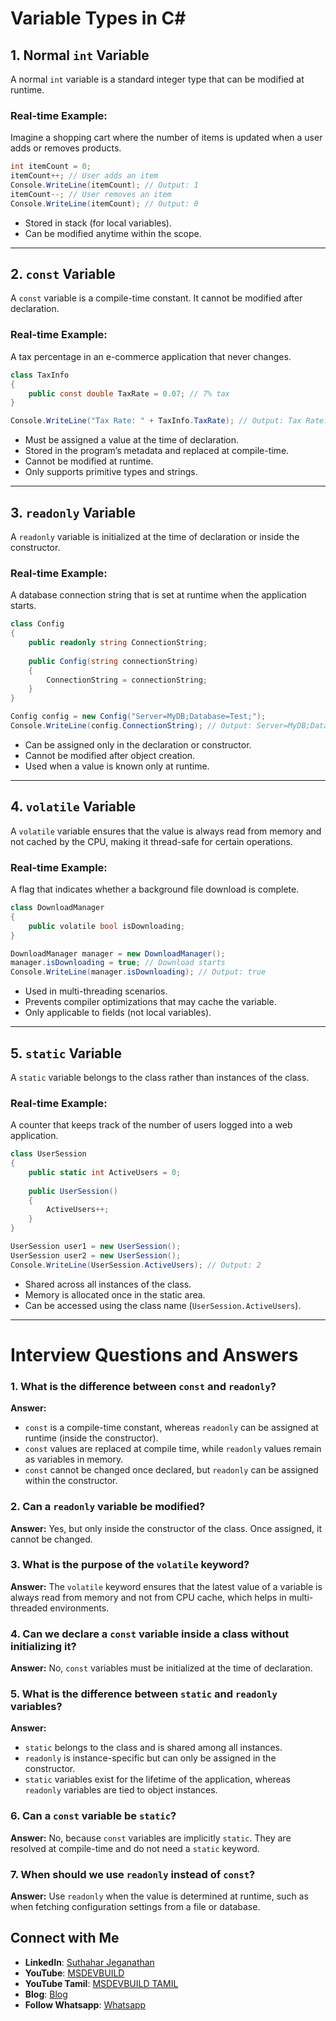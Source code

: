 # Variable Types in C#

## 1. Normal `int` Variable
A normal `int` variable is a standard integer type that can be modified at runtime.

### Real-time Example:
Imagine a shopping cart where the number of items is updated when a user adds or removes products.

```csharp
int itemCount = 0;
itemCount++; // User adds an item
Console.WriteLine(itemCount); // Output: 1
itemCount--; // User removes an item
Console.WriteLine(itemCount); // Output: 0
```
- Stored in stack (for local variables).
- Can be modified anytime within the scope.

---

## 2. `const` Variable
A `const` variable is a compile-time constant. It cannot be modified after declaration.

### Real-time Example:
A tax percentage in an e-commerce application that never changes.

```csharp
class TaxInfo
{
    public const double TaxRate = 0.07; // 7% tax
}

Console.WriteLine("Tax Rate: " + TaxInfo.TaxRate); // Output: Tax Rate: 0.07
```
- Must be assigned a value at the time of declaration.
- Stored in the program’s metadata and replaced at compile-time.
- Cannot be modified at runtime.
- Only supports primitive types and strings.

---

## 3. `readonly` Variable
A `readonly` variable is initialized at the time of declaration or inside the constructor.

### Real-time Example:
A database connection string that is set at runtime when the application starts.

```csharp
class Config
{
    public readonly string ConnectionString;
    
    public Config(string connectionString)
    {
        ConnectionString = connectionString;
    }
}

Config config = new Config("Server=MyDB;Database=Test;");
Console.WriteLine(config.ConnectionString); // Output: Server=MyDB;Database=Test;
```
- Can be assigned only in the declaration or constructor.
- Cannot be modified after object creation.
- Used when a value is known only at runtime.

---

## 4. `volatile` Variable
A `volatile` variable ensures that the value is always read from memory and not cached by the CPU, making it thread-safe for certain operations.

### Real-time Example:
A flag that indicates whether a background file download is complete.

```csharp
class DownloadManager
{
    public volatile bool isDownloading;
}

DownloadManager manager = new DownloadManager();
manager.isDownloading = true; // Download starts
Console.WriteLine(manager.isDownloading); // Output: true
```
- Used in multi-threading scenarios.
- Prevents compiler optimizations that may cache the variable.
- Only applicable to fields (not local variables).

---

## 5. `static` Variable
A `static` variable belongs to the class rather than instances of the class.

### Real-time Example:
A counter that keeps track of the number of users logged into a web application.

```csharp
class UserSession
{
    public static int ActiveUsers = 0;
    
    public UserSession()
    {
        ActiveUsers++;
    }
}

UserSession user1 = new UserSession();
UserSession user2 = new UserSession();
Console.WriteLine(UserSession.ActiveUsers); // Output: 2
```
- Shared across all instances of the class.
- Memory is allocated once in the static area.
- Can be accessed using the class name (`UserSession.ActiveUsers`).

---

# Interview Questions and Answers

### 1. What is the difference between `const` and `readonly`?
**Answer:**
- `const` is a compile-time constant, whereas `readonly` can be assigned at runtime (inside the constructor).
- `const` values are replaced at compile time, while `readonly` values remain as variables in memory.
- `const` cannot be changed once declared, but `readonly` can be assigned within the constructor.

### 2. Can a `readonly` variable be modified?
**Answer:**
Yes, but only inside the constructor of the class. Once assigned, it cannot be changed.

### 3. What is the purpose of the `volatile` keyword?
**Answer:**
The `volatile` keyword ensures that the latest value of a variable is always read from memory and not from CPU cache, which helps in multi-threaded environments.

### 4. Can we declare a `const` variable inside a class without initializing it?
**Answer:**
No, `const` variables must be initialized at the time of declaration.

### 5. What is the difference between `static` and `readonly` variables?
**Answer:**
- `static` belongs to the class and is shared among all instances.
- `readonly` is instance-specific but can only be assigned in the constructor.
- `static` variables exist for the lifetime of the application, whereas `readonly` variables are tied to object instances.

### 6. Can a `const` variable be `static`?
**Answer:**
No, because `const` variables are implicitly `static`. They are resolved at compile-time and do not need a `static` keyword.

### 7. When should we use `readonly` instead of `const`?
**Answer:**
Use `readonly` when the value is determined at runtime, such as when fetching configuration settings from a file or database.

## Connect with Me
- **LinkedIn**: [Suthahar Jeganathan](https://www.linkedin.com/in/jssuthahar/)
- **YouTube**: [MSDEVBUILD](https://www.youtube.com/@MSDEVBUILD)
- **YouTube Tamil**: [MSDEVBUILD TAMIL](https://www.youtube.com/@MSDEVBUILDTamil)
- **Blog**: [Blog](https://www.msdevbuild.com/)
- **Follow Whatsapp**: [Whatsapp](https://www.whatsapp.com/channel/0029Va5j2rHEFeXcTlUhQB0J)
